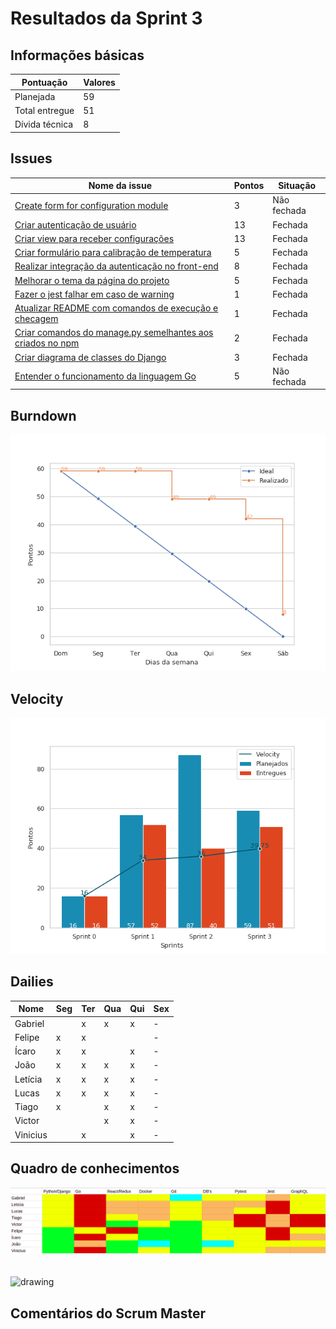 # Resultados da Sprint 3

## Informações básicas

|Pontuação|Valores|
|-----|-----|
|Planejada|59|
|Total entregue|51|
|Dívida técnica|8|

## Issues

|Nome da issue|Pontos|Situação|
|-----|-----|----|
|[Create form for configuration module](https://github.com/fga-eps-mds/2019.1-unbrake/issues/9)|3|Não fechada|
|[Criar autenticação de usuário](https://github.com/fga-eps-mds/2019.1-unbrake/issues/36)|13|Fechada|
|[Criar view para receber configurações](https://github.com/fga-eps-mds/2019.1-unbrake/issues/38) |13|Fechada|
|[Criar formulário para calibração de temperatura](https://github.com/fga-eps-mds/2018.1-unbrake/issues/39) |5|Fechada|
|[Realizar integração da autenticação no front-end](https://github.com/fga-eps-mds/2019.1-unbrake/issues/47) |8|Fechada|
|[Melhorar o tema da página do projeto](https://github.com/fga-eps-mds/2019.1-unbrake/issues/62) |5|Fechada|
|[Fazer o jest falhar em caso de warning](https://github.com/fga-eps-mds/2019.1-unbrake/issues/68)|1|Fechada|
|[Atualizar README com comandos de execução e checagem](https://github.com/fga-eps-mds/2019.1-unbrake/issues/70)|1|Fechada|
|[Criar comandos do manage.py semelhantes aos criados no npm](https://github.com/fga-eps-mds/2019.1-unbrake/issues/72)|2|Fechada|
|[Criar diagrama de classes do Django](https://github.com/fga-eps-mds/2019.1-unbrake/issues/74)|3|Fechada|
|[Entender o funcionamento da linguagem Go](https://github.com/fga-eps-mds/2019.1-unbrake/issues/78)|5|Não fechada|


## Burndown
![sprint_3](images/sprint3.png)

## Velocity
![velocity_3](images/velocity3.png)

## Dailies
|Nome| Seg| Ter| Qua| Qui| Sex|
|-|----|----|----|----|----| 
|Gabriel||x|x|x|-|
|Felipe|x|x|||-|
|Ícaro|x|x||x|-|
|João|x|x|x|x|-|
|Letícia|x|x|x|x|-|
|Lucas|x|x|x|x|-|
|Tiago|x||x|x|-|
|Victor|||x|x|-|
|Vinicius||x||x|-|

## Quadro de conhecimentos

![conhecimento3](images/conhecimento3.png)
</br>
</br>
</br>
<img src="../images/legenda.png" alt="drawing" style="width:400px;"/>


## Comentários do Scrum Master
